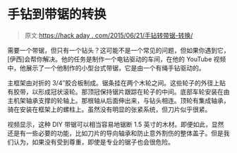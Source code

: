 # 手钻到带锯的转换

> 原文:[https://hack aday . com/2015/06/21/手钻转带锯-转换/](https://hackaday.com/2015/06/21/hand-drill-to-band-saw-conversion/)

需要一个带锯，但只有一个钻头？这可能不是一个常见的问题，但如果你遇到它，[伊西]会帮你解决。他的任务是制作一个电钻驱动的车间，在他的 YouTube 视频中，他展示了一个他制作的小型台式带锯，它是由一个有绳手钻驱动的。

主框架由对折的 3/4″胶合板制成。锯条挂在两个木轮之间。这些轮子的外径上贴有胶带，以形成冠状滚轮。那顶冠保持锯片跟踪在轮子的中间。底部车轮安装在由主机架轴承支撑的轮轴上。那根轴从后面伸出来，与钻头相连。顶轮有集成轴承，骑在安装在框架上的螺柱上。虽然没有明显的张紧系统，但刀片似乎很紧。

视频显示，这种 DIY 带锯可以相当容易地锯断 1.5 英寸的木材。即便如此，显然还是有一些必要的功能，比如刀片的导向轴承和防止意外割伤的整体盖子。但是我们认为，如果没有受到尊重，即使是专业的锯子也会很危险。